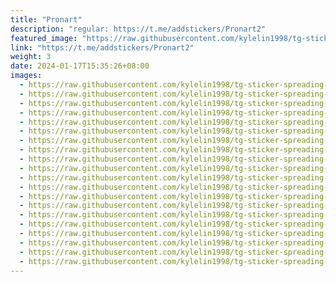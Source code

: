 ```yaml
---
title: "Pronart"
description: "regular: https://t.me/addstickers/Pronart2"
featured_image: "https://raw.githubusercontent.com/kylelin1998/tg-sticker-spreading-worldwide-images/main/img/58701135-d047-431c-ba54-c489f5627bda.jpg"
link: "https://t.me/addstickers/Pronart2"
weight: 3
date: 2024-01-17T15:35:26+08:00
images:
  - https://raw.githubusercontent.com/kylelin1998/tg-sticker-spreading-worldwide-images/main/img/58701135-d047-431c-ba54-c489f5627bda.jpg
  - https://raw.githubusercontent.com/kylelin1998/tg-sticker-spreading-worldwide-images/main/img/c6f40bc5-c749-4842-965b-3512bb60bfb3.jpg
  - https://raw.githubusercontent.com/kylelin1998/tg-sticker-spreading-worldwide-images/main/img/a377ebe6-0982-49dd-aaec-882748a1480f.jpg
  - https://raw.githubusercontent.com/kylelin1998/tg-sticker-spreading-worldwide-images/main/img/474623fc-cf38-4a35-ae2d-0fbd074819cf.jpg
  - https://raw.githubusercontent.com/kylelin1998/tg-sticker-spreading-worldwide-images/main/img/4c0c0329-ba5a-424d-a4f2-07294605cbd6.jpg
  - https://raw.githubusercontent.com/kylelin1998/tg-sticker-spreading-worldwide-images/main/img/5b66fad8-948a-42d8-96a2-74f0f972ed18.jpg
  - https://raw.githubusercontent.com/kylelin1998/tg-sticker-spreading-worldwide-images/main/img/a684522e-648c-4b4d-9cab-7469ff6544a0.jpg
  - https://raw.githubusercontent.com/kylelin1998/tg-sticker-spreading-worldwide-images/main/img/bfbfbbaa-a417-4c32-9d0c-53f52634c1cf.jpg
  - https://raw.githubusercontent.com/kylelin1998/tg-sticker-spreading-worldwide-images/main/img/d92df311-966d-4574-b1f5-797f0d099e08.jpg
  - https://raw.githubusercontent.com/kylelin1998/tg-sticker-spreading-worldwide-images/main/img/5aed108f-dc46-4be5-9ce1-28585e1eeb28.jpg
  - https://raw.githubusercontent.com/kylelin1998/tg-sticker-spreading-worldwide-images/main/img/3f9ba9c1-516c-4dc7-9105-07a3f2ab47df.jpg
  - https://raw.githubusercontent.com/kylelin1998/tg-sticker-spreading-worldwide-images/main/img/fb727e14-126d-4d54-ba8c-dce392834d54.jpg
  - https://raw.githubusercontent.com/kylelin1998/tg-sticker-spreading-worldwide-images/main/img/b9abcc4e-8be6-4302-95f0-bdcf4ac5ced1.jpg
  - https://raw.githubusercontent.com/kylelin1998/tg-sticker-spreading-worldwide-images/main/img/5207ddf7-ae53-406d-8610-b369c287abb2.jpg
  - https://raw.githubusercontent.com/kylelin1998/tg-sticker-spreading-worldwide-images/main/img/66d7de84-42bc-4dd6-9b71-b8857d4faa2b.jpg
  - https://raw.githubusercontent.com/kylelin1998/tg-sticker-spreading-worldwide-images/main/img/e14f56e0-1f03-4f3f-9685-db12bbac0a9a.jpg
  - https://raw.githubusercontent.com/kylelin1998/tg-sticker-spreading-worldwide-images/main/img/478e24d4-8a9b-4570-8020-94204cb4b06d.jpg
  - https://raw.githubusercontent.com/kylelin1998/tg-sticker-spreading-worldwide-images/main/img/15d6193a-b662-411b-b2c1-5bc405c1de87.jpg
  - https://raw.githubusercontent.com/kylelin1998/tg-sticker-spreading-worldwide-images/main/img/513791ba-0f95-4d52-8083-271a76f32fd4.jpg
  - https://raw.githubusercontent.com/kylelin1998/tg-sticker-spreading-worldwide-images/main/img/53f72599-fed5-4ddc-b4a6-f20b130aa78e.jpg
---
```

